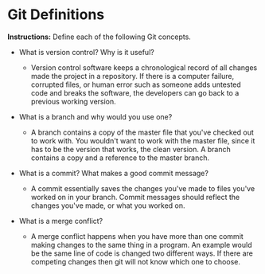 # Git Definitions

**Instructions:** Define each of the following Git concepts.

* What is version control? Why is it useful? 
   * Version control software keeps a chronological record of all changes made the project in a repository. If there is a computer failure, corrupted files, or human error such as someone adds untested code and breaks the software, the developers can go back to a previous working version.

* What is a branch and why would you use one?
   * A branch contains a copy of the master file that you've checked out to work with. You wouldn't want to work with the master file, since it has to be the version that works, the clean version. A branch contains a copy and a reference to the master branch.  

* What is a commit? What makes a good commit message?
   * A commit essentially saves the changes you've made to files you've worked on in your branch. Commit messages should reflect the changes you've made, or what you worked on.

* What is a merge conflict?
   * A merge conflict happens when you have more than one commit making changes to the same thing in a program. An example would be the same line of code is changed two different ways. If there are competing changes then git will not know which one to choose. 